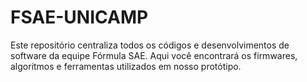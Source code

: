 # FSAE-UNICAMP
Este repositório centraliza todos os códigos e desenvolvimentos de software da equipe Fórmula SAE. Aqui você encontrará os firmwares, algoritmos e ferramentas utilizados em nosso protótipo.
